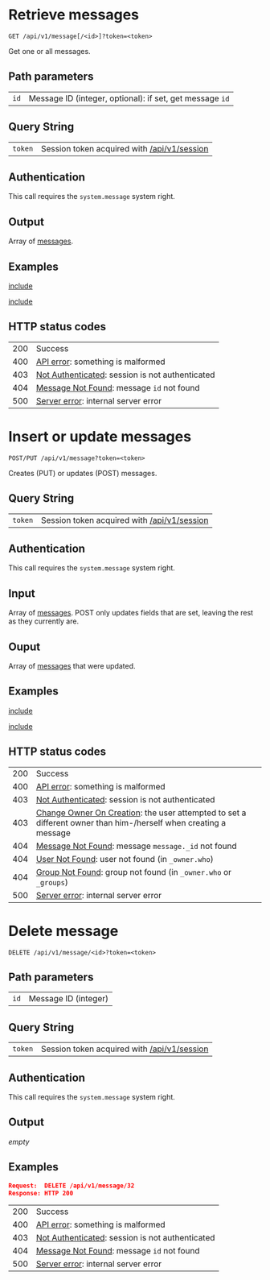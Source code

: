 # Retrieve messages

    GET /api/v1/message[/<id>]?token=<token>

Get one or all messages.

## Path parameters

|   |   |
|---|---|
| `id`    | Message ID (integer, optional): if set, get message `id` |

## Query String

|   |   |
|---|---|
| `token` | Session token acquired with [/api/v1/session](/technical/api/session/session.html) |

## Authentication

This call requires the `system.message` system right.

## Output

Array of [messages](/technical/types/message/message.html).

## Examples


[include](./get.json)



[include](./get_id.json)


## HTTP status codes

|   |   |
|---|---|
| 200 | Success |
| 400 | [API error](/technical/errors/errors.html#api_error): something is malformed |
| 403 | [Not Authenticated](/technical/errors/errors.html#not_authenticated): session is not authenticated |
| 404 | [Message Not Found](/technical/errors/errors.html#message_not_found): message `id` not found |
| 500 | [Server error](/technical/errors/errors.html#server_error): internal server error |





# Insert or update messages

    POST/PUT /api/v1/message?token=<token>

Creates (PUT) or updates (POST) messages.

## Query String

|   |   |
|---|---|
| `token` | Session token acquired with [/api/v1/session](/technical/api/session/session.html) |

## Authentication

This call requires the `system.message` system right.

## Input

Array of [messages](/technical/types/message/message.html). POST only updates fields
that are set, leaving the rest as they currently are.

## Ouput

Array of [messages](/technical/types/message/message.html) that were updated.

## Examples


[include](./put.json)



[include](./post.json)


## HTTP status codes

|   |   |
|---|---|
| 200 | Success |
| 400 | [API error](/technical/errors/errors.html#api_error): something is malformed |
| 403 | [Not Authenticated](/technical/errors/errors.html#not_authenticated): session is not authenticated |
| 403 | [Change Owner On Creation](/technical/errors/errors.html#change_owner_on_creation): the user attempted to set a different owner than him-/herself when creating a message |
| 404 | [Message Not Found](/technical/errors/errors.html#message_not_found): message `message._id` not found |
| 404 | [User Not Found](/technical/errors/errors.html#user_not_found): user not found (in `_owner.who`) |
| 404 | [Group Not Found](/technical/errors/errors.html#group_not_found): group not found (in `_owner.who` or `_groups`) |
| 500 | [Server error](/technical/errors/errors.html#server_error): internal server error |





# Delete message

    DELETE /api/v1/message/<id>?token=<token>

## Path parameters

|   |   |
|---|---|
| `id`    | Message ID (integer) |

## Query String

|   |   |
|---|---|
| `token` | Session token acquired with [/api/v1/session](/technical/api/session/session.html) |

## Authentication

This call requires the `system.message` system right.

## Output

*empty*

## Examples

```json
Request:  DELETE /api/v1/message/32
Response: HTTP 200
```

|   |   |
|---|---|
| 200 | Success |
| 400 | [API error](/technical/errors/errors.html#api_error): something is malformed |
| 403 | [Not Authenticated](/technical/errors/errors.html#not_authenticated): session is not authenticated |
| 404 | [Message Not Found](/technical/errors/errors.html#message_not_found): message `id` not found |
| 500 | [Server error](/technical/errors/errors.html#server_error): internal server error |

